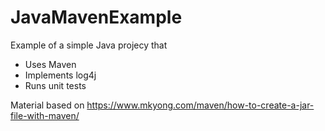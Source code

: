 # JavaMavenExample

Example of a simple Java projecy that

* Uses Maven
* Implements log4j
* Runs unit tests

Material based on https://www.mkyong.com/maven/how-to-create-a-jar-file-with-maven/
